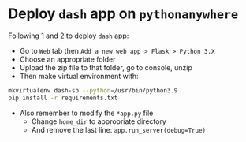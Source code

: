 # Deploy `dash` app on `pythonanywhere`

Following [1] and [2] to deploy `dash` app:

- Go to `Web` tab then `Add a new web app > Flask > Python 3.X`
- Choose an appropriate folder
- Upload the zip file to that folder, go to console, unzip
- Then make virtual environment with:

``` bash
mkvirtualenv dash-sb --python=/usr/bin/python3.9
pip install -r requirements.txt
```

- Also remember to modify the `*app.py` file
    - Change `home_dir` to appropriate directory
    - And remove the last line: `app.run_server(debug=True)`

[1]: https://csyhuang.github.io/2018/06/24/set-up-dash-app-on-pythonanywhere/
[2]: https://github.com/conradho/dashingdemo
